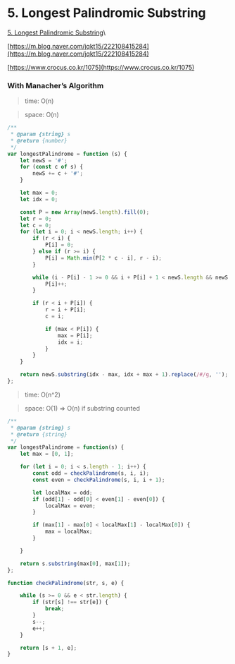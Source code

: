 # 5. Longest Palindromic Substring



[5. Longest Palindromic Substring](https://leetcode.com/problems/longest-palindromic-substring/)\


[https://m.blog.naver.com/jqkt15/222108415284](https://m.blog.naver.com/jqkt15/222108415284)

[https://www.crocus.co.kr/1075](https://www.crocus.co.kr/1075)

### With **Manacher’s Algorithm**

> time: O(n)

> space: O(n)

```jsx
/**
 * @param {string} s
 * @return {number}
 */
var longestPalindrome = function (s) {
    let newS = '#';
    for (const c of s) {
        newS += c + '#';
    }

    let max = 0;
    let idx = 0;

    const P = new Array(newS.length).fill(0);
    let r = 0;
    let c = 0;
    for (let i = 0; i < newS.length; i++) {
        if (r < i) {
            P[i] = 0;
        } else if (r >= i) {
            P[i] = Math.min(P[2 * c - i], r - i);
        }

        while (i - P[i] - 1 >= 0 && i + P[i] + 1 < newS.length && newS[i - P[i] - 1] === newS[i + P[i] + 1]) {
            P[i]++;
        }

        if (r < i + P[i]) {
            r = i + P[i];
            c = i;

            if (max < P[i]) {
                max = P[i];
                idx = i;
            }
        }
    }

    return newS.substring(idx - max, idx + max + 1).replace(/#/g, '');
};
```





> time: O(n^2)

> space: O(1) ⇒ O(n) if substring counted

```jsx
/**
 * @param {string} s
 * @return {string}
 */
var longestPalindrome = function(s) {
    let max = [0, 1];

    for (let i = 0; i < s.length - 1; i++) {
        const odd = checkPalindrome(s, i, i);
        const even = checkPalindrome(s, i, i + 1);

        let localMax = odd;
        if (odd[1] - odd[0] < even[1] - even[0]) {
            localMax = even;
        }

        if (max[1] - max[0] < localMax[1] - localMax[0]) {
            max = localMax;
        }

    }

    return s.substring(max[0], max[1]);
};

function checkPalindrome(str, s, e) {

    while (s >= 0 && e < str.length) {
        if (str[s] !== str[e]) {
            break;
        }
        s--;
        e++;
    }

    return [s + 1, e];
}
```
